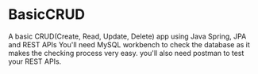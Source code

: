# BasicCRUD
A basic CRUD(Create, Read, Update, Delete) app using Java Spring, JPA and REST APIs 
You'll need MySQL workbench to check the database as it makes the checking process very easy.
you'll also need postman to test your REST APIs.
